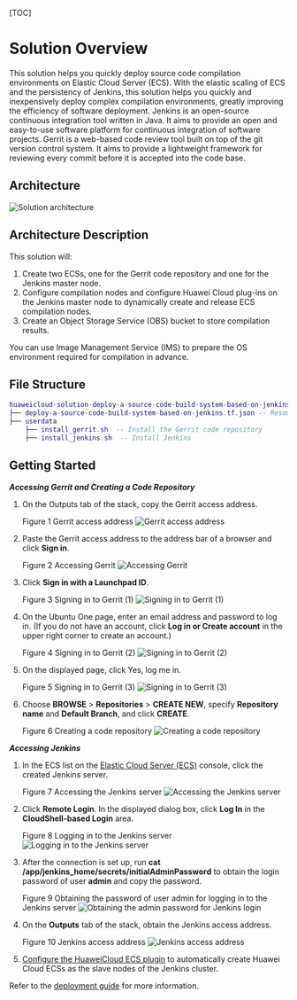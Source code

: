 [TOC]

**Solution Overview**
===============
This solution helps you quickly deploy source code compilation environments on Elastic Cloud Server (ECS). With the elastic scaling of ECS and the persistency of Jenkins, this solution helps you quickly and inexpensively deploy complex compilation environments, greatly improving the efficiency of software deployment. Jenkins is an open-source continuous integration tool written in Java. It aims to provide an open and easy-to-use software platform for continuous integration of software projects. Gerrit is a web-based code review tool built on top of the git version control system. It aims to provide a lightweight framework for reviewing every commit before it is accepted into the code base.

**Architecture**
---------------
![Solution architecture](./document/source-code-compilation-with-jenkins.png)

**Architecture Description**
---------------
This solution will:
1. Create two ECSs, one for the Gerrit code repository and one for the Jenkins master node.
2. Configure compilation nodes and configure Huawei Cloud plug-ins on the Jenkins master node to dynamically create and release ECS compilation nodes.
3. Create an Object Storage Service (OBS) bucket to store compilation results.

You can use Image Management Service (IMS) to prepare the OS environment required for compilation in advance.

**File Structure**
---------------

``` lua
huaweicloud-solution-deploy-a-source-code-build-system-based-on-jenkins
├── deploy-a-source-code-build-system-based-on-jenkins.tf.json -- Resource orchestration template
├── userdata
    ├── install_gerrit.sh  -- Install the Gerrit code repository
	├── install_jenkins.sh  -- Install Jenkins
```
**Getting Started**
---------------
***Accessing Gerrit and Creating a Code Repository***

1. On the Outputs tab of the stack, copy the Gerrit access address.

	Figure 1 Gerrit access address
	![Gerrit access address](./document/readme-image-001.png)

2. Paste the Gerrit access address to the address bar of a browser and click **Sign in**.

	Figure 2 Accessing Gerrit
	![Accessing Gerrit](./document/readme-image-002.png)

3. Click **Sign in with a Launchpad ID**.

	Figure 3 Signing in to Gerrit (1)
	![Signing in to Gerrit (1)](./document/readme-image-003.png)

4. On the Ubuntu One page, enter an email address and password to log in. (If you do not have an account, click **Log in or Create account** in the upper right corner to create an account.)

	Figure 4 Signing in to Gerrit (2)
	![Signing in to Gerrit (2)](./document/readme-image-004.png)

5. On the displayed page, click Yes, log me in.

	Figure 5 Signing in to Gerrit (3)
	![Signing in to Gerrit (3)](./document/readme-image-005.png)

6. Choose **BROWSE** > **Repositories** > **CREATE NEW**, specify **Repository name** and **Default Branch**, and click **CREATE**.

	Figure 6 Creating a code repository
	![Creating a code repository](./document/readme-image-006.png)


***Accessing Jenkins***

1. In the ECS list on the  [Elastic Cloud Server (ECS)](https://console-intl.huaweicloud.com/ecm/?agencyId=WOmAijZnbElNjCFzTVDl4aJQAgdaTUMD&locale=en-us&region=ap-southeast-3#/ecs/dashboard) console, click the created Jenkins server.

	Figure 7 Accessing the Jenkins server
	![Accessing the Jenkins server](./document/readme-image-007.png)

2. Click **Remote Login**. In the displayed dialog box, click **Log In** in the **CloudShell-based Login** area.

	Figure 8 Logging in to the Jenkins server
	![Logging in to the Jenkins server](./document/readme-image-008.png)

3. After the connection is set up, run **cat /app/jenkins_home/secrets/initialAdminPassword** to obtain the login password of user **admin** and copy the password.

	Figure 9 Obtaining the password of user admin for logging in to the Jenkins server
	![Obtaining the admin password for Jenkins login](./document/readme-image-009.png)

4. On the **Outputs** tab of the stack, obtain the Jenkins access address.

	Figure 10 Jenkins access address
	![Jenkins access address](./document/readme-image-0010.png)

5. [Configure the HuaweiCloud ECS plugin](https://plugins.jenkins.io/huaweicloud-ecs/#documentation) to automatically create Huawei Cloud ECSs as the slave nodes of the Jenkins cluster.

Refer to the [deployment guide](https://support.huaweicloud.com/intl/en-us/dscbsbj-ctf/dscbsbj_01.html) for more information.

